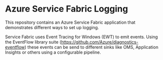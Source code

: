 # Azure Service Fabric Logging

This repository contains an Azure Service Fabric application that demonstrates different ways to set up logging.

Service Fabric uses Event Tracing for Windows (EWT) to emit events. Using the EventFlow library suite (https://github.com/Azure/diagnostics-eventflow) these events can be send to different sinks like OMS, Application Insights or others using a configurable pipeline.
